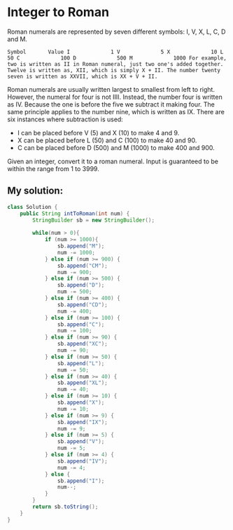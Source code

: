 # Integer to Roman

Roman numerals are represented by seven different symbols: I, V, X, L, C, D and M.

`Symbol       Value
I             1
V             5
X             10
L             50
C             100
D             500
M             1000
For example, two is written as II in Roman numeral, just two one's added together. Twelve is written as, XII, which is simply X + II. The number twenty seven is written as XXVII, which is XX + V + II.`

Roman numerals are usually written largest to smallest from left to right. However, the numeral for four is not IIII. Instead, the number four is written as IV. Because the one is before the five we subtract it making four. The same principle applies to the number nine, which is written as IX. There are six instances where subtraction is used:

* I can be placed before V (5) and X (10) to make 4 and 9. 
* X can be placed before L (50) and C (100) to make 40 and 90. 
* C can be placed before D (500) and M (1000) to make 400 and 900.

Given an integer, convert it to a roman numeral. Input is guaranteed to be within the range from 1 to 3999.

## My solution:

```Java
class Solution {
    public String intToRoman(int num) {
        StringBuilder sb = new StringBuilder();
        
        while(num > 0){
            if (num >= 1000){
                sb.append("M");
                num -= 1000;
            } else if (num >= 900) {
                sb.append("CM");
                num -= 900;
            } else if (num >= 500) {
                sb.append("D");
                num -= 500;
            } else if (num >= 400) {
                sb.append("CD");
                num -= 400;
            } else if (num >= 100) {
                sb.append("C");
                num -= 100;
            } else if (num >= 90) {
                sb.append("XC");
                num -= 90;
            } else if (num >= 50) {
                sb.append("L");
                num -= 50;
            } else if (num >= 40) {
                sb.append("XL");
                num -= 40;
            } else if (num >= 10) {
                sb.append("X");
                num -= 10;
            } else if (num >= 9) {
                sb.append("IX");
                num -= 9;
            } else if (num >= 5) {
                sb.append("V");
                num -= 5;
            } else if (num >= 4) {
                sb.append("IV");
                num -= 4;
            } else {
                sb.append("I");
                num--;
            }
        }
        return sb.toString();
    }
}
```
